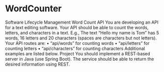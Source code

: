 # WordCounter

Software Lifecycle Management
Word Count API
You are developing an API for a text editing software. Your API should be able to count the
words, letters, and characters in a text. E.g., The text “Hello my name is Tom” has 5 words,
16 letters and 20 characters (spaces are characters but not letters). Your API routes are:
• “api/words” for counting words
• “api/letters” for counting letters
• “api/characters” for counting characters
Additional examples are listed below.
Project
You should implement a REST-based server in Java (use Spring Boot). The service should
be able to return the desired information using REST.
